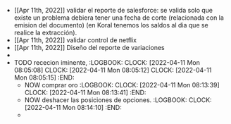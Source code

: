 - [[Apr 11th, 2022]] validar el reporte de salesforce: se valida solo que existe un problema debiera tener una fecha de corte (relacionada con la emision del documento) (en Koral tenemos los saldos al dia que se realice la extracción).
- [[Apr 11th, 2022]] validar control de netflix
- [[Apr 11th, 2022]] Diseño del reporte de variaciones
-
- TODO rececion iminente,
  :LOGBOOK:
  CLOCK: [2022-04-11 Mon 08:05:08]
  CLOCK: [2022-04-11 Mon 08:05:12]
  CLOCK: [2022-04-11 Mon 08:05:15]
  :END:
	- NOW  comprar oro
	  :LOGBOOK:
	  CLOCK: [2022-04-11 Mon 08:13:39]
	  CLOCK: [2022-04-11 Mon 08:13:41]
	  :END:
	- NOW deshacer las posiciones de opciones.
	  :LOGBOOK:
	  CLOCK: [2022-04-11 Mon 08:14:10]
	  :END:
	-